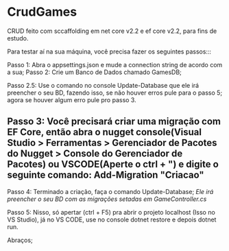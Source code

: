 # CrudGames

CRUD feito com sccaffolding em net core v2.2 e ef core v2.2, para fins de estudo.

Para testar aí na sua máquina, você precisa fazer os seguintes passos:::

Passo 1: Abra o appsettings.json e mude a connection string de acordo com a sua;
Passo 2: Crie um Banco de Dados chamado GamesDB;

Passo 2.5: Use o comando no console Update-Database que ele irá preencher o seu BD, fazendo isso,
se não houver erros pule para o passo 5; agora se houver algum erro pule pro passo 3.

Passo 3: Você precisará criar uma migração com EF Core, então abra o nugget console(Visual Studio > Ferramentas >
Gerenciador de Pacotes do Nugget > Console do Gerenciador de Pacotes) ou VSCODE(Aperte o ctrl + ") e digite o seguinte comando:
Add-Migration "Criacao"
-----
Passo 4: Terminado a criação, faça o comando Update-Database;
*Ele irá preencher o seu BD com as migrações setadas em GameController.cs*

Passo 5: Nisso, só apertar (ctrl + F5) pra abrir o projeto localhost (Isso no VS Studio), já no VS CODE, use no console dotnet restore e depois dotnet run.

Abraços;
